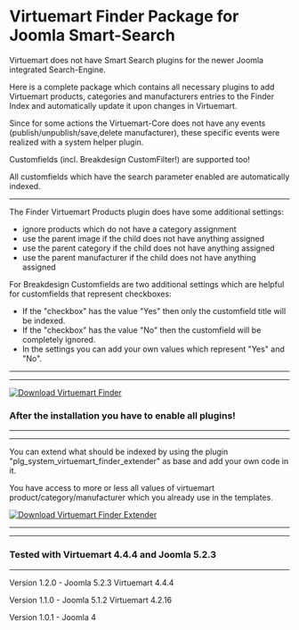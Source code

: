 # Virtuemart Finder Package for Joomla Smart-Search

Virtuemart does not have Smart Search plugins for the newer Joomla integrated Search-Engine.

Here is a complete package which contains all necessary plugins to add Virtuemart products, categories and manufacturers entries to the Finder Index and automatically update it upon changes in Virtuemart.

Since for some actions the Virtuemart-Core does not have any events (publish/unpublish/save,delete manufacturer), these specific events were realized with a system helper plugin.

Customfields (incl. Breakdesign CustomFilter!) are supported too!

All customfields which have the search parameter enabled are automatically indexed.

---

The Finder Virtuemart Products plugin does have some additional settings:

- ignore products which do not have a category assignment
- use the parent image if the child does not have anything assigned
- use the parent category if the child does not have anything assigned
- use the parent manufacturer if the child does not have anything assigned

For Breakdesign Customfields are two additional settings which are helpful for customfields that represent checkboxes:

- If the "checkbox" has the value "Yes" then only the customfield title will be indexed.
- If the "checkbox" has the value "No" then the customfield will be completely ignored.
- In the settings you can add your own values which represent "Yes" and "No".

---
---

[![Download Virtuemart Finder](https://img.shields.io/github/v/release/Dudebaker/Virtuemart-Finder?logo=github&label=Download%20Virtuemart%20Finder&color=blueviolet&style=for-the-badge)](https://github.com/Dudebaker/Virtuemart-Finder/releases/download/v1.2.0/pkg_virtuemart_finder.zip)

### After the installation you have to enable all plugins!

---
---

You can extend what should be indexed by using the plugin "plg_system_virtuemart_finder_extender" as base and add your own code in it. 

You have access to more or less all values of virtuemart product/category/manufacturer which you already use in the templates.

[![Download Virtuemart Finder Extender](https://img.shields.io/badge/Download_Virtuemart_Finder_Extender-v1.0.0-blue?style=for-the-badge&logo=github)](https://github.com/Dudebaker/Virtuemart-Finder/releases/download/v1.2.0/plg_system_virtuemart_finder_extender.zip)

---
---

### Tested with Virtuemart 4.4.4 and Joomla 5.2.3

---

Version 1.2.0 - Joomla 5.2.3 Virtuemart 4.4.4

Version 1.1.0 - Joomla 5.1.2 Virtuemart 4.2.16

Version 1.0.1 - Joomla 4
